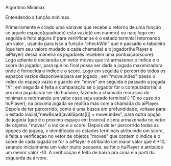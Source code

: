 Algoritmo Minimax

Entendendo a função minimax 

Primeiramente é criado uma variavel que recebe o retorno de uma função se aquele espaço(quadrado)
esta vazio(é um numero) ou nao; logo em seguida é feito alguns if para veririficar se é o estado
termnial retornando um valor , usando para isso a função "checkWin" que é passado o tabuleiro
(que tem seu valoro mudado a cada chamada) e o jogador(huPlayer e aiPlayer) dessa maneira os
jogadores recebem uma pontuação(score). Logo adiante é declarada um vetor moves que irá
armazenar o indice e o score do jogador, para que no final possa ser dada a jogada maximizadora
onde é fornecida o indice e o score. Logo em seguida é percorrido todos os espaços vazios 
disponiveis para ser jogado , em "move.index"  passo o index do espaço vazio e guardo em "move" 
em seguida é passado a jogada "X"; em seguida é feita a comparação se o jogador for o computador(Ia)
a proxima jogada vai ser do humano, fazendo a chamada recursiva do minimax e retornando um valor
caso seja estado terminal (-10 no caso do huPlayer); na proxima jogada se repitira mas com a chamada
do aiPlayer. Depois de ter percorrido, como é uma busca em profundidade, voltase para 
o estado inicial,"newBoard[availSpots[i]] = move.index", para outra opção de jogada 
(que é o proximo espaço em branco) e sera armazenada no vetor de objetos "moves" o indice e o score.
Depois de ter percorrido todas as opçoes de jogada, e identificado os estados terminais atribuindo
um score, é feita a verificaçao no vetor de objetos "moves" que contem o indice e o score de cada
jogada se for o aiPlayer é atribuido um maior valor que é +10, setando inicialmente um valor 
muito pequeno, se for o huPlayer é atribuido um menor valor -10. A verificaçao é feita 
de baixo pra cima e a parti da esquerda da árvore.
